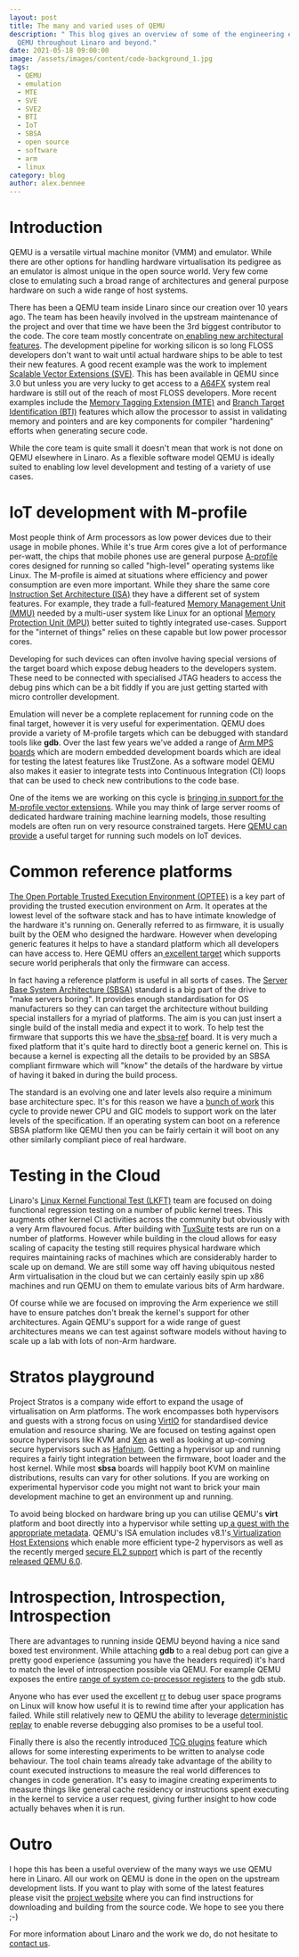 ```yaml
---
layout: post
title: The many and varied uses of QEMU
description: " This blog gives an overview of some of the engineering enabled by
  QEMU throughout Linaro and beyond."
date: 2021-05-18 09:00:00
image: /assets/images/content/code-background_1.jpg
tags:
  - QEMU
  - emulation
  - MTE
  - SVE
  - SVE2
  - BTI
  - IoT
  - SBSA
  - open source
  - software
  - arm
  - linux
category: blog
author: alex.bennee
---
```

# Introduction

QEMU is a versatile virtual machine monitor (VMM) and emulator. While there are other options for handling hardware virtualisation its pedigree as an emulator is almost unique in the open source world. Very few come close to emulating such a broad range of architectures and general purpose hardware on such a wide range of host systems.

There has been a QEMU team inside Linaro since our creation over 10 years ago. The team has been heavily involved in the upstream maintenance of the project and over that time we have been the 3rd biggest contributor to the code. The core team mostly concentrate on[ enabling new architectural features](https://projects.linaro.org/browse/QEMU-241). The development pipeline for working silicon is so long FLOSS developers don't want to wait until actual hardware ships to be able to test their new features. A good recent example was the work to implement [Scalable Vector Extensions (SVE)](https://www.linaro.org/blog/sve-in-qemu-linux-user/). This has been available in QEMU since 3.0 but unless you are very lucky to get access to a [A64FX](https://www.fujitsu.com/global/products/computing/servers/supercomputer/a64fx/) system real hardware is still out of the reach of most FLOSS developers. More recent examples include the [Memory Tagging Extension (MTE)](https://wiki.qemu.org/ChangeLog/5.1#Arm) and [Branch Target Identification (BTI)](https://wiki.qemu.org/ChangeLog/5.2#Arm) features which allow the processor to assist in validating memory and pointers and are key components for compiler "hardening" efforts when generating secure code.

While the core team is quite small it doesn't mean that work is not done on QEMU elsewhere in Linaro. As a flexible software model QEMU is ideally suited to enabling low level development and testing of a variety of use cases.

# IoT development with M-profile

Most people think of Arm processors as low power devices due to their usage in mobile phones. While it's true Arm cores give a lot of performance per-watt, the chips that mobile phones use are general purpose [A-profile](https://developer.arm.com/architectures/cpu-architecture) cores designed for running so called "high-level" operating systems like Linux. The M-profile is aimed at situations
where efficiency and power consumption are even more important. While they share the same core [Instruction Set Architecture (ISA)](https://developer.arm.com/architectures/instruction-sets/base-isas) they have a different set of system features. For example, they trade a full-featured [Memory Management Unit (MMU)](https://en.wikipedia.org/wiki/Memory_management_unit) needed by a multi-user system like Linux for an optional [Memory Protection Unit (MPU)](https://developer.arm.com/documentation/ddi0337/h/memory-protection-unit/about-the-mpu) better suited to tightly integrated use-cases. Support for the "internet of things" relies on these capable but low power processor cores.

Developing for such devices can often involve having special versions of the target board which expose debug headers to the developers system. These need to be connected with specialised JTAG headers to access the debug pins which can be a bit fiddly if you are just getting started with micro controller development.

Emulation will never be a complete replacement for running code on the final target, however it is very useful for experimentation. QEMU does provide a variety of M-profile targets which can be debugged with standard tools like **gdb**. Over the last few years we've added a range of [Arm MPS boards](https://qemu.readthedocs.io/en/latest/system/arm/mps2.html) which are modern embedded development boards which are ideal for testing the latest features like TrustZone. As a software model QEMU also makes it easier to integrate tests into Continuous Integration (CI) loops that can be used to check new contributions to the code base.

One of the items we are working on this cycle is [bringing in support for the M-profile vector extensions](https://projects.linaro.org/browse/QEMU-406). While you may think of large server rooms of dedicated hardware training machine learning models,  those resulting models are often run on very resource constrained targets. Here [QEMU can provide](https://projects.linaro.org/browse/AI-57) a useful target for running such models on IoT devices.

# Common reference platforms

[The Open Portable Trusted Execution Environment (OPTEE)](https://www.op-tee.org/) is a key part of providing the trusted execution environment on Arm. It operates at the lowest level of the software stack and has to have intimate knowledge of the hardware it's running on. Generally referred to as firmware, it is usually built by the OEM who designed the hardware. However when developing generic features it helps to have a standard platform which all developers can have access to. Here QEMU offers an[ excellent target](https://optee.readthedocs.io/en/latest/building/devices/qemu.html) which supports secure world peripherals that only the
firmware can access.

In fact having a reference platform is useful in all sorts of cases. The [Server Base System Architecture (SBSA)](https://developer.arm.com/documentation/den0029/latest) standard is a big part of the drive to "make servers boring". It provides enough standardisation for OS manufacturers so they can can target the architecture without building special installers for a myriad of platforms. The aim is you can just insert a single build of the install media and expect it to work. To help test the firmware that supports this we have the[ sbsa-ref](https://qemu.readthedocs.io/en/latest/system/arm/sbsa.html) board. It is very much a fixed platform that it's quite hard to directly boot a generic kernel on. This is because a kernel is expecting all the details to be provided by an SBSA compliant firmware which will "know" the details of the hardware by virtue of having it baked in during the build process.

The standard is an evolving one and later levels also require a minimum base architecture spec. It's for this reason we have a [bunch of work](https://projects.linaro.org/browse/QEMU-418) this cycle to provide newer CPU and GIC models to support work on the later levels of the specification. If an operating system can boot on a reference SBSA platform like QEMU then you can be fairly
certain it will boot on any other similarly compliant piece of real hardware.

# Testing in the Cloud

Linaro's [Linux Kernel Functional Test (LKFT)](https://lkft.linaro.org/about/) team are focused on doing functional regression testing on a number of public kernel trees. This augments other kernel CI activities across the community but obviously with a very Arm flavoured focus. After building with [TuxSuite](https://tuxsuite.com/) tests are run on a number of platforms. However while building in the cloud allows for easy scaling of capacity the testing still requires physical hardware which requires maintaining racks of machines which are considerably harder to scale up on demand. We are still some way off having ubiquitous nested Arm virtualisation in the cloud but we can certainly easily spin up x86 machines and run QEMU on them to emulate various bits of Arm hardware.

Of course while we are focused on improving the Arm experience we still have to ensure patches don't break the kernel's support for other architectures. Again QEMU's support for a wide range of guest architectures means we can test against software models without having to scale up a lab with lots of non-Arm hardware.

# Stratos playground

Project Stratos is a company wide effort to expand the usage of virtualisation on Arm platforms. The work encompasses both hypervisors and guests with a strong focus on using [VirtIO](https://www.linaro.org/blog/virtio-work/) for standardised device emulation and resource sharing. We are focused on testing against open source hypervisors like KVM and [Xen](https://xenproject.org/) as well as looking at up-coming secure hypervisors such as [Hafnium](https://review.trustedfirmware.org/plugins/gitiles/hafnium/hafnium/+/HEAD/docs/Architecture.md). Getting a hypervisor up and running requires a fairly tight integration between the firmware, boot loader and the host kernel. While most **sbsa** boards will happily boot
KVM on mainline distributions, results can vary for other solutions. If you are working on experimental hypervisor code you might not want to brick your main development machine to get an environment up and running.

To avoid being blocked on hardware bring up you can utilise QEMU's **virt** platform and boot directly into a hypervisor while setting up[ a guest with the appropriate metadata](https://qemu.readthedocs.io/en/latest/system/guest-loader.html). QEMU's ISA emulation includes v8.1's[ Virtualization Host Extensions](https://lwn.net/Articles/650524/) which enable more efficient type-2 hypervisors as well as the recently merged [secure EL2 support](https://gitlab.com/qemu-project/qemu/-/commit/48202c712412c803ddb56365c7bca322aa4e7506) which is part of the recently [released QEMU 6.0](https://www.qemu.org/2021/04/30/qemu-6-0-0/).

# Introspection, Introspection, Introspection

There are advantages to running inside QEMU beyond having a nice sand boxed test environment. While attaching **gdb** to a real debug port can give a pretty good experience (assuming you have the headers required) it's hard to match the level of introspection possible via QEMU. For example QEMU exposes the entire [range of system co-processor registers](https://developer.arm.com/documentation/ddi0595/2021-03?lang=en) to the gdb stub.

Anyone who has ever used the excellent [rr](https://rr-project.org/) to debug user space programs on Linux will know how useful it is to rewind time after your application has failed. While still relatively new to QEMU the ability to leverage [deterministic replay](https://wiki.qemu.org/Features/record-replay) to enable reverse debugging also promises to be a useful tool.

Finally there is also the recently introduced [TCG plugins](https://qemu.readthedocs.io/en/latest/devel/tcg-plugins.html) feature which allows for some interesting experiments to be written to analyse code behaviour. The tool chain teams already take advantage of the ability to count executed instructions to measure the real world differences to changes in code generation. It's easy to imagine creating experiments to measure things like general cache residency or instructions spent executing in the kernel to service a user request, giving further insight to how code actually behaves when it is run.

# Outro

I hope this has been a useful overview of the many ways we use QEMU here in Linaro. All our work on QEMU is done in the open on the upstream development lists. If you want to play with some of the latest features please visit the [project website](https://www.qemu.org/) where you can find instructions for downloading and building from the source code. We hope to see you there ;-)

For more information about Linaro and the work we do, do not hesitate to [contact us](https://www.linaro.org/contact/).